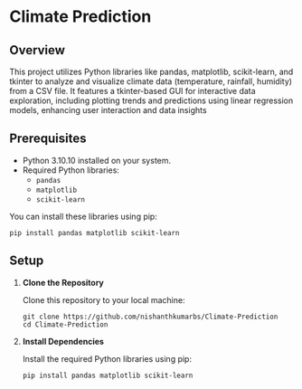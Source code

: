 # Climate Prediction

## Overview

This project utilizes Python libraries like pandas, matplotlib, scikit-learn, and tkinter to analyze and visualize climate data (temperature, rainfall, humidity) from a CSV file. It features a tkinter-based GUI for interactive data exploration, including plotting trends and predictions using linear regression models, enhancing user interaction and data insights

## Prerequisites

- Python 3.10.10 installed on your system.
- Required Python libraries:
  - `pandas`
  - `matplotlib`
  - `scikit-learn`
  
You can install these libraries using pip:
```
pip install pandas matplotlib scikit-learn 
```

## Setup

1. **Clone the Repository**

   Clone this repository to your local machine:
   ```
   git clone https://github.com/nishanthkumarbs/Climate-Prediction
   cd Climate-Prediction
   ```
2. **Install Dependencies**

   Install the required Python libraries using pip:
   ```
   pip install pandas matplotlib scikit-learn 
   ```
